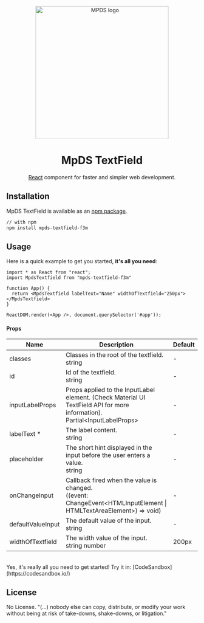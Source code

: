 <p align="center">
  <a href="https://mpds.f3m.pt/" rel="noopener" target="_blank"><img width="350" src="https://i.imgur.com/OANOfLI.png" alt="MPDS logo"></a></p>
</p>

<h1 align="center">MpDS TextField</h1>

<div align="center">

[React](https://reactjs.org/) component for faster and simpler web development.
<!--
[![license](https://img.shields.io/badge/license-MIT-blue.svg)](https://github.com/mui-org/material-ui/blob/master/LICENSE)
[![npm latest package](https://img.shields.io/npm/v/@material-ui/core/latest.svg)](https://www.npmjs.com/package/@material-ui/core)
[![npm next package](https://img.shields.io/npm/v/@material-ui/core/next.svg)](https://www.npmjs.com/package/@material-ui/core)
[![npm downloads](https://img.shields.io/npm/dm/@material-ui/core.svg)](https://www.npmjs.com/package/@material-ui/core)
[![CircleCI](https://img.shields.io/circleci/project/github/mui-org/material-ui/next.svg)](https://app.circleci.com/pipelines/github/mui-org/material-ui?branch=next)
[![Coverage Status](https://img.shields.io/codecov/c/github/mui-org/material-ui/next.svg)](https://codecov.io/gh/mui-org/material-ui/branch/next)
[![Follow on Twitter](https://img.shields.io/twitter/follow/MaterialUI.svg?label=follow+Material-UI)](https://twitter.com/MaterialUI)
[![Dependabot Status](https://api.dependabot.com/badges/status?host=github&repo=mui-org/material-ui)](https://dependabot.com)
[![Average time to resolve an issue](https://isitmaintained.com/badge/resolution/mui-org/material-ui.svg)](https://isitmaintained.com/project/mui-org/material-ui 'Average time to resolve an issue')
[![Crowdin](https://badges.crowdin.net/material-ui-docs/localized.svg)](https://translate.material-ui.com/project/material-ui-docs)
[![Open Collective backers and sponsors](https://img.shields.io/opencollective/all/material-ui)](https://opencollective.com/material-ui) -->

</div>

## Installation

MpDS TextField is available as an [npm package](https://www.npmjs.com/package/mpds-textfield-f3m).

```sh
// with npm
npm install mpds-textfield-f3m

```
## Usage

Here is a quick example to get you started, **it's all you need**:

```tsx
import * as React from "react";
import MpdsTextfield from "mpds-textfield-f3m"

function App() {
  return <MpdsTextfield labelText="Name" widthOfTextfield="250px"></MpdsTextfield>
}

ReactDOM.render(<App />, document.querySelector('#app'));
```

<h4>Props</h4>

<table>
  <thead>
    <tr>
      <th>Name</th><th>Description</th><th>Default</th>
    </tr>
  </thead>
  <tbody>
    <tr>
      <td>
        <span>classes</span>
          </td><td>
            <div>
              <span>Classes in the root of the textfield.</span>
            </div>
            <div>
              <div>
                <span>string</span>
              </div>
            </div>
          </td>
          <td>
            <span>-</span>
          </td>
        </tr>
        <tr>
          <td>
            <span>id</span>
          </td>
          <td>
            <div>
              <span>Id of the textfield.</span>
            </div>
            <div>
            <div>
              <span>string</span>
            </div>
          </div>
        </td>
        <td>
          <span>-</span>
        </td>
      </tr>
      <tr>
        <td>
          <span>inputLabelProps</span>
        </td>
        <td>
          <div>
            <span>Props applied to the InputLabel element. (Check Material UI TextField API for more information).
            </span>
          </div>
          <div>
            <span>Partial&lt;InputLabelProps&gt;</span>
          </div>
        </td>
        <td>
          <span>-</span>
        </td>
      </tr>
      <tr>
        <td>
          <span>labelText</span>
          <span title="Required">*</span>
        </td>
        <td>
          <div>
            <span>The label content.</span>
          </div>
          <div>
          <div>
            <span>string</span>
          </div>
        </div>
      </td>
      <td>
        <span>-</span>
      </td>
    </tr>
    <tr>
      <td>
        <span>placeholder</span>
      </td>
    <td>
      <div>
        <span>The short hint displayed in the input before the user enters a value.
        </span>
      </div>
      <div>
        <div>
          <span>string</span>
        </div>
      </div>
    </td>
    <td>
      <span>-</span>
    </td>
  </tr>
  <tr>
    <td>
      <span>onChangeInput</span>
    </td>
    <td>
      <div>
        <span>Callback fired when the value is changed.</span>
      </div>
      <div>
        <span>((event: ChangeEvent&lt;HTMLInputElement | HTMLTextAreaElement&gt;) =&gt; void)</span>
      </div>
    </td>
    <td>
      <span>-</span>
    </td>
    </tr>
    <tr>
      <td>
        <span>defaultValueInput</span>
      </td>
    <td>
    <div>
      <span>The default value of the input.</span>
    </div>
    <div>
      <div>
        <span>string</span>
      </div>
    </div>
  </td>
  <td>
    <span>-</span>
  </td>
  </tr>
  <tr>
    <td>
      <span>widthOfTextfield</span>
    </td>
    <td>
      <div>
        <span>The width value of the input.</span>
      </div>
      <div>
        <div>
          <span>string</span>
          <span>number</span>
        </div>
      </div>
    </td>
      <td>
        <div>
          <span>200px</span>
        </div>
      </td>
    </tr>
  </tbody>
</table>
<br>
Yes, it's really all you need to get started! Try it in:
[CodeSandbox](https://codesandbox.io/)

<br>

## License

No License. "(...) nobody else can copy, distribute, or modify your work without being at risk of take-downs, shake-downs, or litigation."
